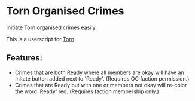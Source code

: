 Torn Organised Crimes
=====================
Initiate Torn organised crimes easily.

This is a userscript for [Torn](http://www.torn.com).

Features:
---------
* Crimes that are both Ready where all members are okay will have an Initate button added next to 'Ready'. (Requires OC faction permission.)
* Crimes that are Ready but with one or members not okay will re-color the word 'Ready' red. (Requires faction membership only.)
